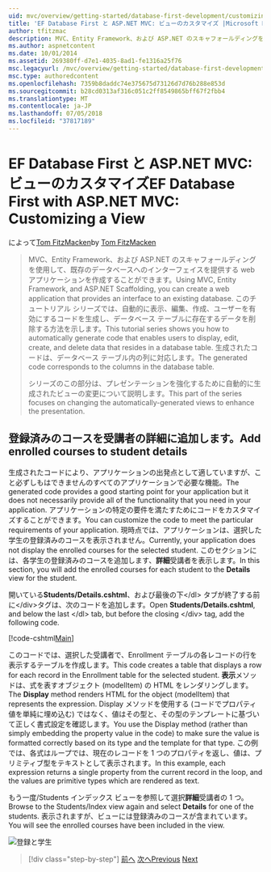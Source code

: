 ```yaml
---
uid: mvc/overview/getting-started/database-first-development/customizing-a-view
title: 'EF Database First と ASP.NET MVC: ビューのカスタマイズ |Microsoft Docs'
author: tfitzmac
description: MVC、Entity Framework、および ASP.NET のスキャフォールディングを使用して、既存のデータベースへのインターフェイスを提供する web アプリケーションを作成することができます。 このチュートリアルの化しています.
ms.author: aspnetcontent
ms.date: 10/01/2014
ms.assetid: 269380ff-d7e1-4035-8ad1-fe1316a25f76
msc.legacyurl: /mvc/overview/getting-started/database-first-development/customizing-a-view
msc.type: authoredcontent
ms.openlocfilehash: 7359b8daddc74e375675d73126d7d76b288e853d
ms.sourcegitcommit: b28cd0313af316c051c2ff8549865bff67f2fbb4
ms.translationtype: MT
ms.contentlocale: ja-JP
ms.lasthandoff: 07/05/2018
ms.locfileid: "37817189"
---
```

<a name="ef-database-first-with-aspnet-mvc-customizing-a-view"></a><span data-ttu-id="e6e74-104">EF Database First と ASP.NET MVC: ビューのカスタマイズ</span><span class="sxs-lookup"><span data-stu-id="e6e74-104">EF Database First with ASP.NET MVC: Customizing a View</span></span>
====================
<span data-ttu-id="e6e74-105">によって[Tom FitzMacken](https://github.com/tfitzmac)</span><span class="sxs-lookup"><span data-stu-id="e6e74-105">by [Tom FitzMacken](https://github.com/tfitzmac)</span></span>

> <span data-ttu-id="e6e74-106">MVC、Entity Framework、および ASP.NET のスキャフォールディングを使用して、既存のデータベースへのインターフェイスを提供する web アプリケーションを作成することができます。</span><span class="sxs-lookup"><span data-stu-id="e6e74-106">Using MVC, Entity Framework, and ASP.NET Scaffolding, you can create a web application that provides an interface to an existing database.</span></span> <span data-ttu-id="e6e74-107">このチュートリアル シリーズでは、自動的に表示、編集、作成、ユーザーを有効にするコードを生成し、データベース テーブルに存在するデータを削除する方法を示します。</span><span class="sxs-lookup"><span data-stu-id="e6e74-107">This tutorial series shows you how to automatically generate code that enables users to display, edit, create, and delete data that resides in a database table.</span></span> <span data-ttu-id="e6e74-108">生成されたコードは、データベース テーブル内の列に対応します。</span><span class="sxs-lookup"><span data-stu-id="e6e74-108">The generated code corresponds to the columns in the database table.</span></span>
> 
> <span data-ttu-id="e6e74-109">シリーズのこの部分は、プレゼンテーションを強化するために自動的に生成されたビューの変更について説明します。</span><span class="sxs-lookup"><span data-stu-id="e6e74-109">This part of the series focuses on changing the automatically-generated views to enhance the presentation.</span></span>


## <a name="add-enrolled-courses-to-student-details"></a><span data-ttu-id="e6e74-110">登録済みのコースを受講者の詳細に追加します。</span><span class="sxs-lookup"><span data-stu-id="e6e74-110">Add enrolled courses to student details</span></span>

<span data-ttu-id="e6e74-111">生成されたコードにより、アプリケーションの出発点として適していますが、こと必ずしもはできませんのすべてのアプリケーションで必要な機能。</span><span class="sxs-lookup"><span data-stu-id="e6e74-111">The generated code provides a good starting point for your application but it does not necessarily provide all of the functionality that you need in your application.</span></span> <span data-ttu-id="e6e74-112">アプリケーションの特定の要件を満たすためにコードをカスタマイズすることができます。</span><span class="sxs-lookup"><span data-stu-id="e6e74-112">You can customize the code to meet the particular requirements of your application.</span></span> <span data-ttu-id="e6e74-113">現時点では、アプリケーションは、選択した学生の登録済みのコースを表示されません。</span><span class="sxs-lookup"><span data-stu-id="e6e74-113">Currently, your application does not display the enrolled courses for the selected student.</span></span> <span data-ttu-id="e6e74-114">このセクションには、各学生の登録済みのコースを追加します、**詳細**受講者を表示します。</span><span class="sxs-lookup"><span data-stu-id="e6e74-114">In this section, you will add the enrolled courses for each student to the **Details** view for the student.</span></span>

<span data-ttu-id="e6e74-115">開いている**Students/Details.cshtml**、および最後の下&lt;/dl&gt;  タブが終了する前に&lt;/div&gt;タグは、次のコードを追加します。</span><span class="sxs-lookup"><span data-stu-id="e6e74-115">Open **Students/Details.cshtml**, and below the last &lt;/dl&gt; tab, but before the closing &lt;/div&gt; tag, add the following code.</span></span>

[!code-cshtml[Main](customizing-a-view/samples/sample1.cshtml)]

<span data-ttu-id="e6e74-116">このコードでは、選択した受講者で、Enrollment テーブルの各レコードの行を表示するテーブルを作成します。</span><span class="sxs-lookup"><span data-stu-id="e6e74-116">This code creates a table that displays a row for each record in the Enrollment table for the selected student.</span></span> <span data-ttu-id="e6e74-117">**表示**メソッドは、式を表すオブジェクト (modelItem) の HTML をレンダリングします。</span><span class="sxs-lookup"><span data-stu-id="e6e74-117">The **Display** method renders HTML for the object (modelItem) that represents the expression.</span></span> <span data-ttu-id="e6e74-118">Display メソッドを使用する (コードでプロパティ値を単純に埋め込む) ではなく、値はその型と、その型のテンプレートに基づいて正しく書式設定を確認します。</span><span class="sxs-lookup"><span data-stu-id="e6e74-118">You use the Display method (rather than simply embedding the property value in the code) to make sure the value is formatted correctly based on its type and the template for that type.</span></span> <span data-ttu-id="e6e74-119">この例では、各式はループでは、現在のレコードを 1 つのプロパティを返し、値は、プリミティブ型をテキストとして表示されます。</span><span class="sxs-lookup"><span data-stu-id="e6e74-119">In this example, each expression returns a single property from the current record in the loop, and the values are primitive types which are rendered as text.</span></span>

<span data-ttu-id="e6e74-120">もう一度/Students インデックス ビューを参照して選択**詳細**受講者の 1 つ。</span><span class="sxs-lookup"><span data-stu-id="e6e74-120">Browse to the Students/Index view again and select **Details** for one of the students.</span></span> <span data-ttu-id="e6e74-121">表示されますが、ビューには登録済みのコースが含まれています。</span><span class="sxs-lookup"><span data-stu-id="e6e74-121">You will see the enrolled courses have been included in the view.</span></span>

![登録と学生](customizing-a-view/_static/image1.png)

> [!div class="step-by-step"]
> <span data-ttu-id="e6e74-123">[前へ](changing-the-database.md)
> [次へ](enhancing-data-validation.md)</span><span class="sxs-lookup"><span data-stu-id="e6e74-123">[Previous](changing-the-database.md)
[Next](enhancing-data-validation.md)</span></span>
